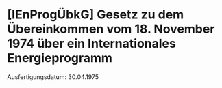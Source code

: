 # [IEnProgÜbkG] Gesetz zu dem Übereinkommen vom 18. November 1974 über ein Internationales Energieprogramm

Ausfertigungsdatum: 30.04.1975

 